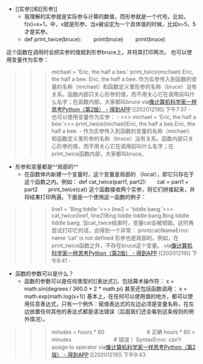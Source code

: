 - [[实参]]和[[形参]]
    - 我理解的实参就是实际参与计算的数值，而形参就是一个代号。比如，f(x)=x+1，中，x就是形参，当x被设定为一个具体值的时候，比如x=5，5才是实参。
    - def print_twice(bruce):　　 
    print(bruce)　　 
    print(bruce)

这个函数在调用时会把实参的值赋到形参bruce上，并将其打印两次。
也可以使用变量作为实参：
>>> michael = 'Eric, the half a bee.'
>>> print_twice(michael)
Eric, the half a bee.
Eric, the half a bee.
作为实参传入到函数的变量的名称（michael）和函数定义里形参的名称（bruce）没有关系。函数内部只关心形参的值，而不用关心它在调用前叫什么名字；在函数内部，大家都叫bruce
via[像计算机科学家一样思考Python（第2版） - 得到APP](https://www.dedao.cn/reader?id=bBVDEXGGLn7eB51b8NjVRqDoQJPMk3aXaJWadYrXmAxE4Ov92lgzK6ZypxLqdQjp)
[[20201219]] 下午7:37
    - 也可以使用变量作为实参：
    - >>> michael = 'Eric, the half a bee.'>>> print_twice(michael)Eric, the half a bee.Eric, the half a bee.
    - 作为实参传入到函数的变量的名称（michael）和函数定义里形参的名称（bruce）没有关系。函数内部只关心形参的值，而不用关心它在调用前叫什么名字；在print_twice函数内部，大家都叫bruce。
- 形参和变量都是^^局部的^^
    - 在函数体内新建一个变量时，这个变量是局部的
（local），即它只存在于这个函数之内。例如：
def cat_twice(part1, part2):　　cat = part1 + part2　　print_twice(cat)
这个函数接收两个实参，将它们拼接起来，并将结果打印两遍。下面是一个使用这一函数的例子：
>>> line1 = 'Bing tiddle '>>> line2 = 'tiddle bang.'>>> cat_twice(line1, line2)Bing tiddle tiddle bang.Bing tiddle tiddle bang.
当cat_twice结束时，变量cat会被销毁。这时再尝试打印它的话，会得到一个异常：
>>> print(cat)NameError: name 'cat' is not defined
形参也是局部的。例如，在print_twice函数之外，不存在bruce这个变量。
via[像计算机科学家一样思考Python（第2版） - 得到APP](https://www.dedao.cn/reader?id=bBVDEXGGLn7eB51b8NjVRqDoQJPMk3aXaJWadYrXmAxE4Ov92lgzK6ZypxLqdQjp)
[[20201219]] 下午8:41
    - 
- 函数的参数可以是什么？
    - 函数的参数可以是任何类型的[[表达式]]，包括算术操作符：
x = math.sin(degrees / 360.0 * 2 * math.pi)
甚至还包括函数调用：
x = math.exp(math.log(x+1))
基本上，在任何可以使用值的地方，都可以使用任意表达式，只有一个例外：赋值表达式的左边必须是变量名称，在左边放置任何其他的表达式都是语法错误（后面我们还会看到这条规则的例外情况）。
>>> minutes = hours * 60　　　　　　　　# 正确
>>> hours * 60 = minutes　　　　　　　　# 错误！
SyntaxError: can't assign to operator
via[像计算机科学家一样思考Python（第2版） - 得到APP](https://www.dedao.cn/reader?id=bBVDEXGGLn7eB51b8NjVRqDoQJPMk3aXaJWadYrXmAxE4Ov92lgzK6ZypxLqdQjp)
[[20201219]] 下午9:43
